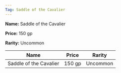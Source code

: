 ```yaml
---
Tag: Saddle of the Cavalier
---
```


**Name:** Saddle of the Cavalier

**Price:** 150 gp

**Rarity:** Uncommon

| Name     | Price     | Rarity     |
| -------- | --------- | ---------- |
| Saddle of the Cavalier | 150 gp | Uncommon |
